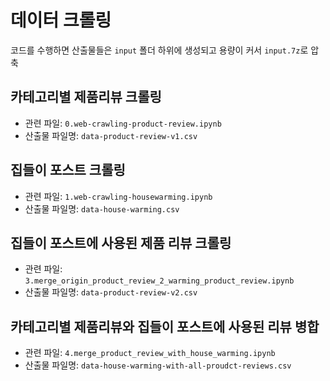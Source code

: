 # 데이터 크롤링
코드를 수행하면 산출물들은 `input` 폴더 하위에 생성되고 용량이 커서 `input.7z`로 압축

## 카테고리별 제품리뷰 크롤링
- 관련 파일: `0.web-crawling-product-review.ipynb`
- 산출물 파일명: `data-product-review-v1.csv`

## 집들이 포스트 크롤링
- 관련 파일: `1.web-crawling-housewarming.ipynb`
- 산출물 파일명: `data-house-warming.csv`

## 집들이 포스트에 사용된 제품 리뷰 크롤링
- 관련 파일:  `3.merge_origin_product_review_2_warming_product_review.ipynb`
- 산출물 파일명: `data-product-review-v2.csv`

## 카테고리별 제품리뷰와 집들이 포스트에 사용된 리뷰 병합
- 관련 파일: `4.merge_product_review_with_house_warming.ipynb`
- 산출물 파일명: `data-house-warming-with-all-proudct-reviews.csv`
